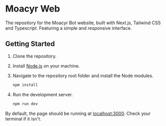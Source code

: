 # Moacyr Web

The repository for the Moacyr Bot website, built with Next.js, Tailwind CSS and Typescript. Featuring a simple and responsive interface.

## Getting Started

1. Clone the repository.

2. Install [Node.js](https://nodejs.org/) on your machine.

3. Navigate to the repository root folder and install the Node modules.
    ```bash
    npm install
    ```

4. Run the development server.
    ```bash
    npm run dev
    ```

By default, the page should be running at [localhost:3000](http://localhost:3000). Check your terminal if it isn't.
